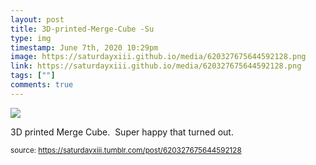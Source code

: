 ```yaml
---
layout: post
title: 3D-printed-Merge-Cube -Su
type: img
timestamp: June 7th, 2020 10:29pm
image: https://saturdayxiii.github.io/media/620327675644592128.png
link: https://saturdayxiii.github.io/media/620327675644592128.png
tags: [""]
comments: true
---
```

<img src="https://saturdayxiii.github.io/media/620327675644592128.png"/>

3D printed Merge Cube.  Super happy that turned out.<br/>
 
  
<small>source: https://saturdayxiii.tumblr.com/post/620327675644592128</small>